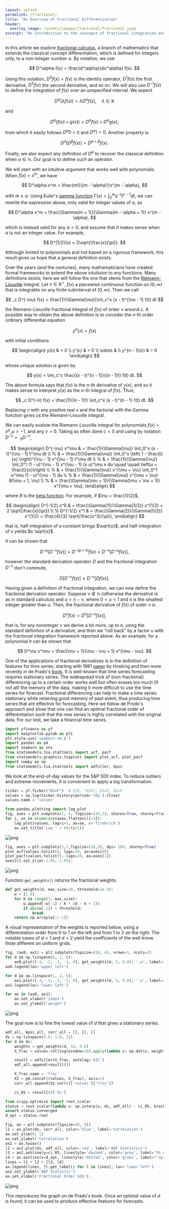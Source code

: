 ```yaml
---
layout: splash
permalink: /fractional/
title: "An Overview of Fractional Differentiation"
header:
  overlay_image: /assets/images/fractional/fractional.jpeg
excerpt: "An introduction to the concepct of fractional integration and differentiation and their applications to data analysis"
---
```


In this article we explore [fractional calculus](https://en.wikipedia.org/wiki/Fractional_calculus), a branch of mathematics that extends the classical concept differentiation, which is defined for integers only, to a non-integer number $\alpha$. By notation, we use

$$
D^\alpha f(x) = \frac{d^\alpha}{dx^\alpha} f(x).
$$

Using this notation, $D^0 f(x) = f(x)$ is the identity operator, $D^1 f(x)$ the first derivative, $D^2 f(x)$ the second derivative, and so on. We will also use $D^{-1} f(x)$ to define the integration of $f(x)$ over an unspecified interval. We expect

$$
D^\alpha(\lambda f(x)) = \lambda D^\alpha f(x), \quad \lambda \in \mathbb{R}
$$

and

$$
D^\alpha(f(x) + g(x)) = D^\alpha f(x) + D^\alpha g(x),
$$

from which it easily follows $D^\alpha 0$ = 0 and $D^\alpha 1 = 0$. Another property is

$$
D^\alpha \left[ D^\beta f(x) \right] = D^{\alpha + \beta} f(x).
$$

Finally, we also expect any definition of $D^\alpha$ to recover the classical definition when $\alpha \in \mathbb{N}$. Our goal is to define such an operator.

We will start with an intuitive argument that works well with polynomials. When $f(x) = x^m$, we have

$$
D^\alpha x^m = \frac{m!}{(m - \alpha)!}x^{m - \alpha},
$$

with $m \ge \alpha$. Using Euler's [gamma function](https://en.wikipedia.org/wiki/Gamma_function) $\Gamma(x) = \int_0^\infty e^{-t} t^{x - 1}dt$, we can rewrite the expression above, only valid for integer values of $\alpha$, as

$$
D^\alpha x^m = \frac{\Gamma(m + 1)}{\Gamma(m - \alpha + 1)} x^{m - \alpha},
$$

which is instead valid for any $\alpha > 0$, and assume that it makes sense when $\alpha$ is not an integer value. For example,

$$
D^{1/2}(x) = 2\sqrt{\frac{x}{\pi}}.
$$

Although limited to polynomials and not based on a rigorous framework, this result gives us hope that a general definition exists.

Over the years (and the centuries), many mathematicians have created formal frameworks to extend the above intuituion to any functions. Many definitions exists; here we will follow the one that stems from the [Riemann-Liouville](https://en.wikipedia.org/wiki/Riemann%E2%80%93Liouville_integral) integral. Let $\nu \in \mathbb{R}^+$, $f(x)$ a piecewise continuous function on $(0, \infty)$ that is integrable on any finite subinterval of $[0, \infty]$. Then we call

$$
_c D^{-\nu} f(x) = \frac{1}{\Gamma(\nu)}\int_c^x (x - t)^{\nu - 1} f(t) dt
$$

the Riemann-Liouville fractional integral of $f(x)$ of order $\nu$ around $c$. A possible way to obtain the above definition is to consider the $n$-th order ordinary differential equation

$$
y^{n} (x) = f(x)
$$

with initial conditions

$$
\begin{align}
y(c) & = 0 \\
y'(c) & = 0 \\
\vdots & \\
y^{n - 1}(c) & = 0
\end{align}
$$

whose unique solution is given by

$$
y(x) = \int_c^x \frac{(x - t)^{n - 1}}{(n - 1)!} f(t) dt.
$$

The above formula says that $f(x)$ is the $n$-th derivative of $y(x)$, and so it makes sense to interpret $y(x)$ as the $n$-th integral of $f(x)$. Thus,

$$
_c D^{-n} f(x) = \frac{1}{(n - 1)!} \int_c^x (x - t)^{n - 1} f(t) dt.
$$

Replacing $n$ with any positive real $\nu$ and the factorial with the Gamma function gives us the Riemann-Liouville integral.

We can easily evalute the Riemann-Liouville integral for polynomials $f(x) = x^\mu, \mu > -1$, and any $\nu > 0$. Taking as often done $c=0$ and using by notation $D^{-\nu} = \ _0 D^{-\nu}$, 

$$
\begin{align}
D^{-\nu} x^\mu & = \frac{1}{\Gamma(\nu)} \int_0^x (x - t)^{\nu - 1} t^\mu dt \\
%
& = \frac{1}{\Gamma(\nu)} \int_0^x \left( 1 - \frac{t}{x} \right)^{\nu - 1} x^{\nu - 1} t^\mu dt \\
%
& = \frac{1}{\Gamma(\nu)} \int_0^1 (1 - u)^{\nu - 1} x^{\nu - 1} (x u)^\mu x du \quad \quad \left(u = \frac{t}{x}\right) \\
%
& = \frac{1}{\Gamma(\nu)} x^{\mu + \nu} \int_0^1 u^\mu (1 - u)^{\nu - 1} du \\
%
& = \frac{1}{\Gamma(\nu)} x^{\mu + \nu} B(\mu + 1, \nu) \\
%
& = \frac{\Gamma(\mu + 1)}{\Gamma(\mu + \nu + 1)} x^{\mu + \nu},
\end{align}
$$

where $B$ is the [beta function](https://en.wikipedia.org/wiki/Beta_function). For example, if $\nu = \frac{1}{2}$,

$$
\begin{align}
D^{-1/2} x^0 & = \frac{\Gamma(1)}{\Gamma(3/2)} x^{1/2} = 2 \sqrt{\frac{x}{\pi}} \\
%
D^{-1/2} x^1 & = \frac{\Gamma(2)}{\Gamma(5/2)} x^{1/2} = \frac{4}{3} \sqrt{\frac{x^3}{\pi}},
\end{align}
$$

that is, half-integration of a constant brings $\sqrt{x}$, and half-integration of $x$ yields $x \sqrt{x}$.

It can be shown that

$$
D^{-\mu}\left[ D^{-\nu} f(x) \right] = D^{-(\mu + \nu)} f(x) = D^{-\nu}\left[ D^{-\mu} f(x) \right],
$$

however the standard derivation operator $D$ and the fractional integration $D^{-\nu}$ don't commute,

$$
D \left[ D^{-\nu} f(x) \right] \neq D^{-\nu} \left[ D f(x) \right].
$$

Having given a definition of fractional integration, we can now define the fractional derivation operator. Suppose $\nu \notin \mathbb{N}$ (otherwise the derivative is as in standard calculus) and $u = n - \nu$, where $0 < u < 1$ and $n$ is the smallest integer greater than $u$. Then, the fractional derivative of $f(x)$ of order $\nu$ is

$$
D^\nu f(x) = D^n\left[ D^{-u} f(x) \right],
$$

that is, for any noninteger $\nu$ we derive a bit more, up to $n$, using the standard definition of a derivative, and then we "roll back" by a factor $u$ with the fractional integration framework reported above. As an example, for a polynomial it can be shown that

$$
D^\nu x^\mu = \frac{\mu + 1}{\mu - \nu + 1} x^{\mu - \nu}.
$$

One of the applications of fractional derivatives is in the definition of features for time series, starting with 1981 [paper](https://academic.oup.com/biomet/article-abstract/68/1/165/237536?redirectedFrom=fulltext&login=false) by Hosking and then more recently in de Prado's [book](https://www.oreilly.com/library/view/advances-in-financial/9781119482086/). It is well-known that time series forecasting requires stationary series. The widespread trick of (non-fractional) differencing up to a certain order works well but often erases too much (if not all) the memory of the data, making it more difficult to use the time series for forecast. Fractional differencing can help to make a time series stationary while retaining good memory of past event, thus producing time series that are effective for forecasting. Here we follow de Prodo's approach and show that one can find an optimal fractional order of differentiation such that the new series is highly correlated with the original data. For our test, we take a financial time series.


```python
import yfinance as yf
import matplotlib.pylab as plt
plt.style.use('seaborn-v0_8')
import pandas as pd
import seaborn as sns
from statsmodels.tsa.stattools import acf, pacf
from statsmodels.graphics.tsaplots import plot_acf, plot_pacf
import numpy as np
from statsmodels.tsa.stattools import adfuller, kpss
```

We look at the end-of-day values for the S&P 500 index. To reduce outliers and extreme movements, it is convenient to apply a log transformation.


```python
ticker = yf.Ticker("BZ=F")  # VIX, ^GSPC, ES=F, BZ=F
values = np.log(ticker.history(period='10y').Close)
values.name = 'values'
```


```python
from pandas.plotting import lag_plot
fig, axes = plt.subplots(1, 4, figsize=(10,3), sharex=True, sharey=True, dpi=100)
for i, ax in enumerate(axes.flatten()[:4]):
    lag_plot(values, lag=i+1, ax=ax, c='firebrick')
    ax.set_title('Lag ' + str(i+1))
```


    
![png](/assets/images/fractional/fractional-1.png)
    



```python
fig, axes = plt.subplots(1,2,figsize=(16,3), dpi= 100, sharey=True)
plot_acf(values.tolist(), lags=20, ax=axes[0])
plot_pacf(values.tolist(), lags=20, ax=axes[1])
axes[0].set_ylim(-1.05, 1.05);
```


    
![png](/assets/images/fractional/fractional-2.png)
    


Function `get_weights()` returns the fractional weights.


```python
def get_weights(d, max_size=10, threshold=1e-5):
    w = [1.0]
    for k in range(1, max_size):
        w.append(-w[-1] / k * (d - k + 1))
        if abs(w[-1]) < threshold:
            break
    return np.array(w[::-1])
```

A visual representation of the weights is reported below, using a differentiation order from 0 to 1 on the left and from 1 to 2 on the right. The notable cases of $d=1$ and $d=2$ yield the coefficients of the well-know finite different on uniform grids.


```python
fig, (ax0, ax1) = plt.subplots(figsize=(10, 4), nrows=1, ncols=2)
for d in np.linspace(0, 1, 6):
    ax0.plot([-4, -3, -2, -1, 0], get_weights(d, 5, 0.0), '-o', label=f'd={d:.2f}')
ax0.legend(loc='upper left')

for d in np.linspace(1, 2, 6):
    ax1.plot([-4, -3, -2, -1, 0], get_weights(d, 5, 0.0), '-o', label=f'd={d:.2f}')
ax1.legend(loc='lower left')

for ax in [ax0, ax1]:
    ax.set_xlabel('index')
    ax.set_ylabel('weight')
```


    
![png](/assets/images/fractional/fractional-3.png)
    


The goal now is to fine the lowest value of $d$ that gives a stationary series. 


```python
adf_all, kpss_all, corr_all = [], [], []
ds = np.linspace(0.0, 1.0, 21)
for d in ds:
    weights = get_weights(d, 10, 0.0)
    X_frac = values.rolling(window=10).apply(lambda x: np.dot(x, weights)).dropna()

    result = adfuller(X_frac, autolag='AIC')
    adf_all.append(result[0])

    X_frac.name = 'frac'
    X2 = pd.concat((values, X_frac), axis=1)
    corr_all.append(X2.corr()['values']['frac'])

    ci_05 = result[4]['5%']
```


```python
from scipy.optimize import root_scalar
status = root_scalar(lambda x: np.interp(x, ds, adf_all) - ci_05, bracket=[0, 1])
assert status.converged
d_opt = status.root
```


```python
fig, ax = plt.subplots(figsize=(6, 4))
l1 = ax.plot(ds, corr_all, color='blue', label='Correlation')
ax.set_ylim(0, 1)
ax.set_ylabel('Correlation')
ax2 = ax.twinx()
l2 = ax2.plot(ds, adf_all, color='red', label='ADF Statistics')
l3 = ax2.axhline(y=ci_05, linestyle='dashed', color='grey', label='5% CI')
l4 = ax.axvline(x=d_opt, linestyle='dotted', color='green', label=f'Optimal d={d_opt:.2f}')
lines = l1 + l2 + [l3, l4]
ax.legend(lines, [l.get_label() for l in lines], loc='lower left')
ax2.set_ylabel('ADF Statistic')
ax.set_xlabel('Fractional Order $d$');
```


    
![png](/assets/images/fractional/fractional-4.png)
    


This reproduces the graph on de Prado's book. Once an optimal value of $d$ is found, it can be used to produce effective features for forecasts.
